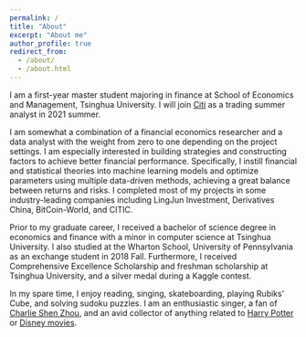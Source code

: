 ```yaml
---
permalink: /
title: "About"
excerpt: "About me"
author_profile: true
redirect_from: 
  - /about/
  - /about.html
---
```


I am a first-year master student majoring in finance at School of Economics and Management, Tsinghua University. I will join [Citi](https://www.citibank.com.cn/sim/english/index.htm) as a trading summer analyst in 2021 summer. 

I am somewhat a combination of a financial economics researcher and a data analyst with the weight from zero to one depending on the project settings. I am especially interested in building strategies and constructing factors to achieve better financial performance. Specifically, I instill financial and statistical theories into machine learning models and optimize parameters using multiple data-driven methods, achieving a great balance between returns and risks. I completed most of my projects in some industry-leading companies including LingJun Investment, Derivatives China, BitCoin-World, and CITIC. 

Prior to my graduate career, I received a bachelor of science degree in economics and finance with a minor in computer science at Tsinghua University. I also studied at the Wharton School, University of Pennsylvania as an exchange student in 2018 Fall. Furthermore, I received Comprehensive Excellence Scholarship and freshman scholarship at Tsinghua University, and a silver medal during a Kaggle contest. 

In my spare time, I enjoy reading, singing, skateboarding, playing Rubiks’ Cube, and solving sudoku puzzles. I am an enthusiastic singer, a fan of [Charlie Shen Zhou](https://en.wikipedia.org/wiki/Zhou_Shen), and an avid collector of anything related to [Harry Potter](https://en.wikipedia.org/wiki/Harry_Potter) or [Disney movies](https://en.wikipedia.org/wiki/List_of_Walt_Disney_Pictures_films).
